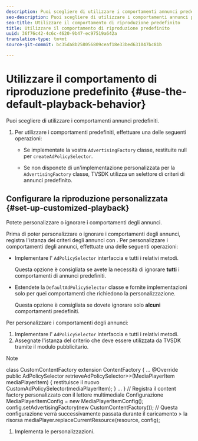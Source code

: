 ```yaml
---
description: Puoi scegliere di utilizzare i comportamenti annunci predefiniti.
seo-description: Puoi scegliere di utilizzare i comportamenti annunci predefiniti.
seo-title: Utilizzare il comportamento di riproduzione predefinito
title: Utilizzare il comportamento di riproduzione predefinito
uuid: 36f76c42-4c6c-4620-9b47-ec97519a642a
translation-type: tm+mt
source-git-commit: bc35da8b258056809ceaf18e33bed631047bc81b

---
```



# Utilizzare il comportamento di riproduzione predefinito {#use-the-default-playback-behavior}

Puoi scegliere di utilizzare i comportamenti annunci predefiniti.

1. Per utilizzare i comportamenti predefiniti, effettuare una delle seguenti operazioni:

   * Se implementate la vostra `AdvertisingFactory` classe, restituite null per `createAdPolicySelector`.

   * Se non disponete di un&#39;implementazione personalizzata per la `AdvertisingFactory` classe, TVSDK utilizza un selettore di criteri di annunci predefinito.

## Configurare la riproduzione personalizzata {#set-up-customized-playback}

Potete personalizzare o ignorare i comportamenti degli annunci.

Prima di poter personalizzare o ignorare i comportamenti degli annunci, registra l&#39;istanza dei criteri degli annunci con .
Per personalizzare i comportamenti degli annunci, effettuate una delle seguenti operazioni:

* Implementare l&#39; `AdPolicySelector` interfaccia e tutti i relativi metodi.

   Questa opzione è consigliata se avete la necessità di ignorare **tutti** i comportamenti di annunci predefiniti.

* Estendete la `DefaultAdPolicySelector` classe e fornite implementazioni solo per quei comportamenti che richiedono la personalizzazione.

   Questa opzione è consigliata se dovete ignorare solo **alcuni** comportamenti predefiniti.

Per personalizzare i comportamenti degli annunci:

1. Implementare l&#39; `AdPolicySelector` interfaccia e tutti i relativi metodi.
1. Assegnate l&#39;istanza del criterio che deve essere utilizzata da TVSDK tramite il modulo pubblicitario.

>[!NOTE]
>class CustomContentFactory extension ContentFactory {
>...
>@Override
>public AdPolicySelector retrieveAdPolicySelector>>(MediaPlayerItem mediaPlayerItem) {
>restituisce il nuovo CustomAdPolicySelector(mediaPlayerItem);
>}
>...
>}
>// Registra il content factory personalizzato con il lettore multimediale
>Configurazione MediaPlayerItemConfig = new MediaPlayerItemConfig();
>config.setAdvertisingFactory(new CustomContentFactory());
>// Questa configurazione verrà successivamente passata durante il caricamento > la risorsa
>mediaPlayer.replaceCurrentResource(resource, config);

1. Implementa le personalizzazioni.